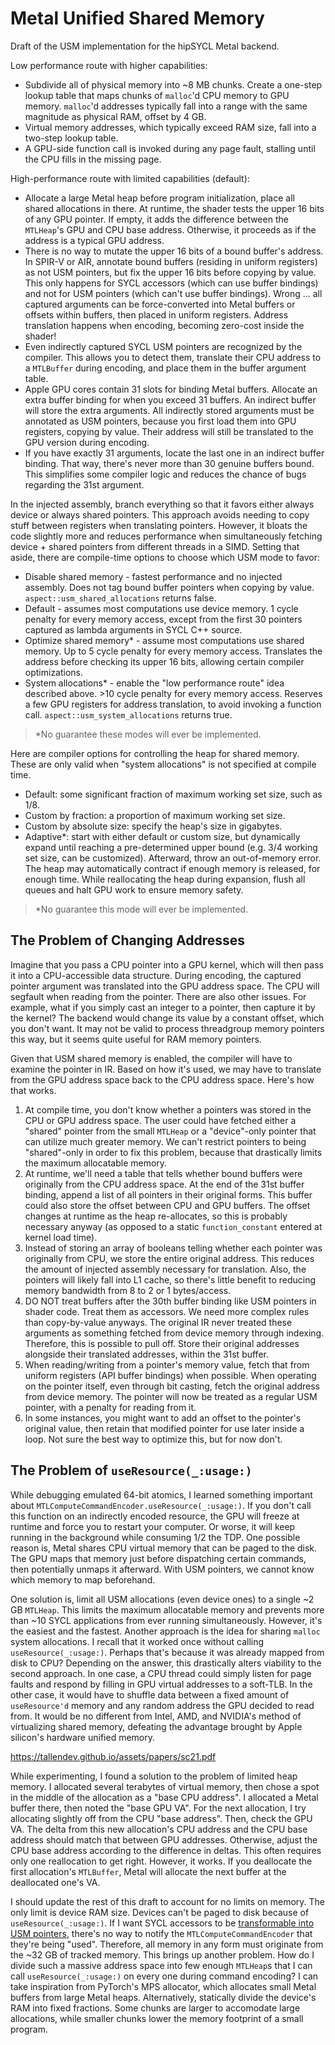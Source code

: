 # Metal Unified Shared Memory

Draft of the USM implementation for the hipSYCL Metal backend.

Low performance route with higher capabilities:
- Subdivide all of physical memory into ~8 MB chunks. Create a one-step lookup table that maps chunks of `malloc`'d CPU memory to GPU memory. `malloc`'d addresses typically fall into a range with the same magnitude as physical RAM, offset by 4 GB.
- Virtual memory addresses, which typically exceed RAM size, fall into a two-step lookup table.
- A GPU-side function call is invoked during any page fault, stalling until the CPU fills in the missing page.

High-performance route with limited capabilities (default):
- Allocate a large Metal heap before program initialization, place all shared allocations in there. At runtime, the shader tests the upper 16 bits of any GPU pointer. If empty, it adds the difference between the `MTLHeap`'s GPU and CPU base address. Otherwise, it proceeds as if the address is a typical GPU address.
- There is no way to mutate the upper 16 bits of a bound buffer's address. In SPIR-V or AIR, annotate bound buffers (residing in uniform registers) as not USM pointers, but fix the upper 16 bits before copying by value. This only happens for SYCL accessors (which can use buffer bindings) and not for USM pointers (which can't use buffer bindings). Wrong ... all captured arguments can be force-converted into Metal buffers or offsets within buffers, then placed in uniform registers. Address translation happens when encoding, becoming zero-cost inside the shader!
- Even indirectly captured SYCL USM pointers are recognized by the compiler. This allows you to detect them, translate their CPU address to a `MTLBuffer` during encoding, and place them in the buffer argument table.
- Apple GPU cores contain 31 slots for binding Metal buffers. Allocate an extra buffer binding for when you exceed 31 buffers. An indirect buffer will store the extra arguments. All indirectly stored arguments must be annotated as USM pointers, because you first load them into GPU registers, copying by value. Their address will still be translated to the GPU version during encoding.
- If you have exactly 31 arguments, locate the last one in an indirect buffer binding. That way, there's never more than 30 genuine buffers bound. This simplifies some compiler logic and reduces the chance of bugs regarding the 31st argument.

In the injected assembly, branch everything so that it favors either always device or always shared pointers. This approach avoids needing to copy stuff between registers when translating pointers. However, it bloats the code slightly more and reduces performance when simultaneously fetching device + shared pointers from different threads in a SIMD. Setting that aside, there are compile-time options to choose which USM mode to favor:
- Disable shared memory - fastest performance and no injected assembly. Does not tag bound buffer pointers when copying by value. `aspect::usm_shared_allocations` returns false.
- Default - assumes most computations use device memory. 1 cycle penalty for every memory access, except from the first 30 pointers captured as lambda arguments in SYCL C++ source.
- Optimize shared memory\* - assume most computations use shared memory. Up to 5 cycle penalty for every memory access. Translates the address before checking its upper 16 bits, allowing certain compiler optimizations.
- System allocations\* - enable the "low performance route" idea described above. >10 cycle penalty for every memory access. Reserves a few GPU registers for address translation, to avoid invoking a function call. `aspect::usm_system_allocations` returns true.

> \*No guarantee these modes will ever be implemented.

Here are compiler options for controlling the heap for shared memory. These are only valid when "system allocations" is not specified at compile time.
- Default: some significant fraction of maximum working set size, such as 1/8.
- Custom by fraction: a proportion of maximum working set size.
- Custom by absolute size: specify the heap's size in gigabytes.
- Adaptive\*: start with either default or custom size, but dynamically expand until reaching a pre-determined upper bound (e.g. 3/4 working set size, can be customized). Afterward, throw an out-of-memory error. The heap may automatically contract if enough memory is released, for enough time. While reallocating the heap during expansion, flush all queues and halt GPU work to ensure memory safety.

> \*No guarantee this mode will ever be implemented.

## The Problem of Changing Addresses

Imagine that you pass a CPU pointer into a GPU kernel, which will then pass it into a CPU-accessible data structure. During encoding, the captured pointer argument was translated into the GPU address space. The CPU will segfault when reading from the pointer. There are also other issues. For example, what if you simply cast an integer to a pointer, then capture it by the kernel? The backend would change its value by a constant offset, which you don't want. It may not be valid to process threadgroup memory pointers this way, but it seems quite useful for RAM memory pointers.

Given that USM shared memory is enabled, the compiler will have to examine the pointer in IR. Based on how it's used, we may have to translate from the GPU address space back to the CPU address space. Here's how that works.

1. At compile time, you don't know whether a pointers was stored in the CPU or GPU address space. The user could have fetched either a "shared" pointer from the small `MTLHeap` or a "device"-only pointer that can utilize much greater memory. We can't restrict pointers to being "shared"-only in order to fix this problem, because that drastically limits the maximum allocatable memory.
2. At runtime, we'll need a table that tells whether bound buffers were originally from the CPU address space. At the end of the 31st buffer binding, append a list of all pointers in their original forms. This buffer could also store the offset between CPU and GPU buffers. The offset changes at runtime as the heap re-allocates, so this is probably necessary anyway (as opposed to a static `function_constant` entered at kernel load time).
3. Instead of storing an array of booleans telling whether each pointer was originally from CPU, we store the entire original address. This reduces the amount of injected assembly necessary for translation. Also, the pointers will likely fall into L1 cache, so there's little benefit to reducing memory bandwidth from 8 to 2 or 1 bytes/access.
4. DO NOT treat buffers after the 30th buffer binding like USM pointers in shader code. Treat them as accessors. We need more complex rules than copy-by-value anyways. The original IR never treated these arguments as something fetched from device memory through indexing. Therefore, this is possible to pull off. Store their original addresses alongside their translated addresses, within the 31st buffer.
5. When reading/writing from a pointer's memory value, fetch that from uniform registers (API buffer bindings) when possible. When operating on the pointer itself, even through bit casting, fetch the original address from device memory. The pointer will now be treated as a regular USM pointer, with a penalty for reading from it.
6. In some instances, you might want to add an offset to the pointer's original value, then retain that modified pointer for use later inside a loop. Not sure the best way to optimize this, but for now don't.

## The Problem of `useResource(_:usage:)`

While debugging emulated 64-bit atomics, I learned something important about `MTLComputeCommandEncoder.useResource(_:usage:)`. If you don't call this function on an indirectly encoded resource, the GPU will freeze at runtime and force you to restart your computer. Or worse, it will keep running in the background while consuming 1/2 the TDP. One possible reason is, Metal shares CPU virtual memory that can be paged to the disk. The GPU maps that memory just before dispatching certain commands, then potentially unmaps it afterward. With USM pointers, we cannot know which memory to map beforehand.

One solution is, limit all USM allocations (even device ones) to a single ~2 GB `MTLHeap`. This limits the maximum allocatable memory and prevents more than ~10 SYCL applications from ever running simultaneously. However, it's the easiest and the fastest. Another approach is the idea for sharing `malloc` system allocations. I recall that it worked once without calling `useResource(_:usage:)`. Perhaps that's because it was already mapped from disk to CPU? Depending on the answer, this drastically alters viability to the second approach. In one case, a CPU thread could simply listen for page faults and respond by filling in GPU virtual addresses to a soft-TLB. In the other case, it would have to shuffle data between a fixed amount of `useResource'd` memory and any random address the GPU decided to read from. It would be no different from Intel, AMD, and NVIDIA's method of virtualizing shared memory, defeating the advantage brought by Apple silicon's hardware unified memory.

https://tallendev.github.io/assets/papers/sc21.pdf

While experimenting, I found a solution to the problem of limited heap memory. I allocated several terabytes of virtual memory, then chose a spot in the middle of the allocation as a "base CPU address". I allocated a Metal buffer there, then noted the "base GPU VA". For the next allocation, I try allocating slightly off from the CPU "base address". Then, check the GPU VA. The delta from this new allocation's CPU address and the CPU base address should match that between GPU addresses. Otherwise, adjust the CPU base address according to the difference in deltas. This often requires only one reallocation to get right. However, it works. If you deallocate the first allocation's `MTLBuffer`, Metal will allocate the next buffer at the deallocated one's VA.

I should update the rest of this draft to account for no limits on memory. The only limit is device RAM size. Devices can't be paged to disk because of `useResource(_:usage:)`. If I want SYCL accessors to be [transformable into USM pointers](https://hipsycl.github.io/hipsycl/extension/hipsycl-091-buffer-usm-interop/), there's no way to notify the `MTLComputeCommandEncoder` that they're being "used". Therefore, all memory in any form must originate from the ~32 GB of tracked memory. This brings up another problem. How do I divide such a massive address space into few enough `MTLHeap`s that I can call `useResource(_:usage:)` on every one during command encoding? I can take inspiration from PyTorch's MPS allocator, which allocates small Metal buffers from large Metal heaps. Alternatively, statically divide the device's RAM into fixed fractions. Some chunks are larger to accomodate large allocations, while smaller chunks lower the memory footprint of a small program.
